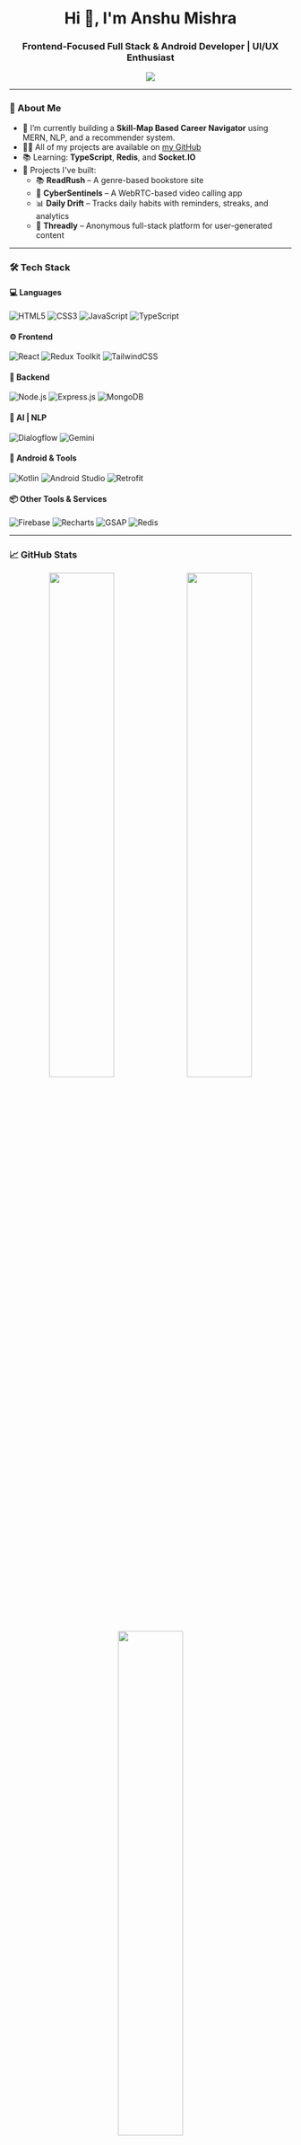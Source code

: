 <h1 align="center">Hi 👋, I'm Anshu Mishra</h1>
<h3 align="center">Frontend-Focused Full Stack & Android Developer | UI/UX Enthusiast</h3>

<p align="center">
  <img src="https://readme-typing-svg.herokuapp.com/?lines=Passionate%20Web%20%26%20Android%20Developer;Frontend%20Lover%20|%20Clean%20UI%20Builder;MERN%20Stack%20%7C%20Cloud%20%7C%20AI%20Exploration;Always%20Learning%20%F0%9F%93%9A" />
</p>

---

### 🚀 About Me

- 🔭 I’m currently building a **Skill-Map Based Career Navigator** using MERN, NLP, and a recommender system.
- 👨‍💻 All of my projects are available on [my GitHub](https://github.com/amishra-D)
- 📚 Learning: **TypeScript**, **Redis**, and **Socket.IO**
- 🧠 Projects I've built:  
  - 📚 **ReadRush** – A genre-based bookstore site  
  - 🔐 **CyberSentinels** – A WebRTC-based video calling app  
  - 📊 **Daily Drift** – Tracks daily habits with reminders, streaks, and analytics  
  - 🧵 **Threadly** – Anonymous full-stack platform for user-generated content  

---

### 🛠️ Tech Stack

#### 💻 Languages
![HTML5](https://img.shields.io/badge/HTML5-E34F26?style=for-the-badge&logo=html5&logoColor=white)
![CSS3](https://img.shields.io/badge/CSS3-1572B6?style=for-the-badge&logo=css3&logoColor=white)
![JavaScript](https://img.shields.io/badge/JavaScript-F7DF1E?style=for-the-badge&logo=javascript&logoColor=black)
![TypeScript](https://img.shields.io/badge/TypeScript-007ACC?style=for-the-badge&logo=typescript)

#### ⚙️ Frontend
![React](https://img.shields.io/badge/React-20232a?style=for-the-badge&logo=react&logoColor=61DAFB)
![Redux Toolkit](https://img.shields.io/badge/Redux_Toolkit-764ABC?style=for-the-badge&logo=redux&logoColor=white)
![TailwindCSS](https://img.shields.io/badge/TailwindCSS-06B6D4?style=for-the-badge&logo=tailwindcss)

#### 🔧 Backend
![Node.js](https://img.shields.io/badge/Node.js-339933?style=for-the-badge&logo=nodedotjs)
![Express.js](https://img.shields.io/badge/Express.js-000000?style=for-the-badge&logo=express&logoColor=white)
![MongoDB](https://img.shields.io/badge/MongoDB-47A248?style=for-the-badge&logo=mongodb)

#### 🧠 AI | NLP
![Dialogflow](https://img.shields.io/badge/Dialogflow-FF9800?style=for-the-badge&logo=dialogflow&logoColor=white)
![Gemini](https://img.shields.io/badge/Google%20Gemini-AI-blueviolet?style=for-the-badge)

#### 📲 Android & Tools
![Kotlin](https://img.shields.io/badge/Kotlin-7F52FF?style=for-the-badge&logo=kotlin&logoColor=white)
![Android Studio](https://img.shields.io/badge/Android_Studio-3DDC84?style=for-the-badge&logo=android-studio&logoColor=white)
![Retrofit](https://img.shields.io/badge/Retrofit-0077B5?style=for-the-badge&logo=retrofit&logoColor=white)

#### 📦 Other Tools & Services
![Firebase](https://img.shields.io/badge/Firebase-FFCA28?style=for-the-badge&logo=firebase)
![Recharts](https://img.shields.io/badge/Recharts-E15759?style=for-the-badge&logo=recharts&logoColor=white)
![GSAP](https://img.shields.io/badge/GSAP-88CE02?style=for-the-badge&logo=greensock&logoColor=black)
![Redis](https://img.shields.io/badge/Redis-DC382D?style=for-the-badge&logo=redis&logoColor=white)

---

### 📈 GitHub Stats

<p align="center">
  <img width="48%" src="https://github-readme-stats.vercel.app/api?username=amishra-D&show_icons=true&theme=radical" />
  <img width="48%" src="https://github-readme-streak-stats.herokuapp.com/?user=amishra-D&theme=radical" />
</p>

<p align="center">
  <img width="48%" src="https://github-readme-stats.vercel.app/api/top-langs/?username=amishra-D&layout=compact&theme=radical" />
</p>

---

### 📌 Featured Projects

| Project          | Description                                                                                  | Stack Used                        | Live Demo     |
|------------------|----------------------------------------------------------------------------------------------|------------------------------------|---------------|
| **ReadRush**     | A clean and organized genre-based online bookstore                                           | React, Tailwind, Firebase          | [Visit](#)    |
| **DailyDrift**   | Track daily habits with streaks, charts, and notification reminders                         | React, Firebase, Recharts          | [Visit](#)    |
| **CyberSentinels** | Secure peer-to-peer video calls using WebRTC and signaling server                         | WebRTC, Express, Socket.io         | [Visit](#)    |
| **Skill Navigator** | A MERN+NLP based platform suggesting career paths based on your skill map                | MongoDB, Express, React, Node, AI  | [Coming Soon] |

---

### 📬 Connect With Me

<p align="center">
  <a href="https://www.linkedin.com/in/anshu-mishra-a5b645291/" target="_blank">
    <img alt="LinkedIn" src="https://img.shields.io/badge/LinkedIn-blue?style=for-the-badge&logo=linkedin" />
  </a>
  <a href="https://mail.google.com/mail/?view=cm&to=anshumishraocog@gmail.com">
    <img alt="Gmail" src="https://img.shields.io/badge/Gmail-red?style=for-the-badge&logo=gmail&logoColor=white" />
  </a>
  <a href="https://github.com/amishra-D" target="_blank">
    <img alt="GitHub" src="https://img.shields.io/badge/GitHub-100000?style=for-the-badge&logo=github&logoColor=white" />
  </a>
</p>

---

<p align="center">
  Made with ❤️ by Anshu | Keep Coding 💻
</p>
